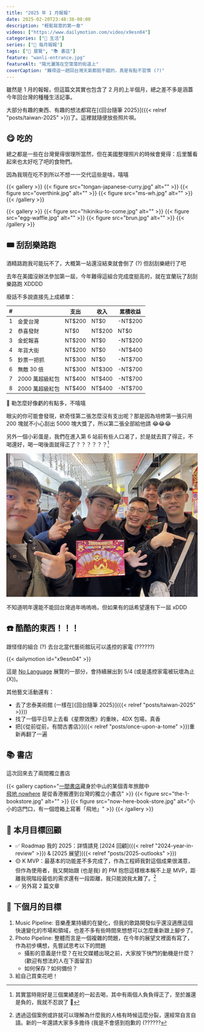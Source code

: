 ```yaml
---
title: "2025 年 1 月報報"
date: 2025-02-20T23:48:38-08:00
description: "輕鬆寫意的第一章"
videos: ["https://www.dailymotion.com/video/x9esn04"]
categories: ["🍫 生活"]
series: ["📰 每月報報"]
tags: ["🎪 展覽", "📚 書店"]
feature: "wanli-entrance.jpg"
featureAlt: "陽光灑落在空蕩蕩的街道上"
coverCaption: "難得這一趟回台灣天氣都挺不錯的，真是有點不習慣 (?)"
---
```


雖然是 1 月的報報，但這篇文其實也包含了 2 月的上半個月，總之差不多是涵蓋今年回台灣的種種生活記事。

大部分有趣的東西、有趣的想法都寫在[《回台隨筆 2025》]({{< relref "posts/taiwan-2025" >}})了。這裡就隨便放些照片唄。

## 😋 吃的

總之都是一些在台灣覺得很理所當然，但在美國整理照片的時候會覺得：后里蟹看起來也太好吃了吧的食物們。

因為我現在吃不到所以不想一一交代這些是啥，嘻嘻

{{< gallery >}}
{{< figure src="tongan-japanese-curry.jpg" alt="" >}}
{{< figure src="overthink.jpg" alt="" >}}
{{< figure src="ms-wh.jpg" alt="" >}}
{{< /gallery >}}

{{< gallery >}}
{{< figure src="hikiniku-to-come.jpg" alt="" >}}
{{< figure src="egg-waffle.jpg" alt="" >}}
{{< figure src="brun.jpg" alt="" >}}
{{< /gallery >}}

## 🎟️ 刮刮樂路跑

酒精路跑我可能玩不了，大概第一站還沒結束就會倒了 (?) 但刮刮樂總行了吧

去年在美國沒辦法參加第一屆，今年難得這組合完成度挺高的，就在宜蘭玩了刮刮樂路跑 XDDDD

廢話不多說直接先上成績單：

| #   |                 | 支出   | 收入   | 累積收益 |
| --- | --------------- | ------ | ------ | -------- |
| 1   | 金愛台灣        | NT$200 | NT$0   | -NT$200  |
| 2   | 恭喜發財        | NT$0   | NT$200 | NT$0     |
| 3   | 金蛇報喜        | NT$200 | NT$0   | -NT$200  |
| 4   | 年貨大街        | NT$200 | NT$0   | -NT$400  |
| 5   | 鈔票一把抓      | NT$300 | NT$0   | -NT$700  |
| 6   | 無敵 30 倍      | NT$300 | NT$300 | -NT$700  |
| 7   | 2000 萬超級紅包 | NT$400 | NT$400 | -NT$700  |
| 8   | 2000 萬超級紅包 | NT$400 | NT$400 | -NT$700  |


🐸 勒怎麼好像虧的有點多，不嘻嘻

眼尖的你可能會發現，欸奇怪第二張怎麼沒有支出呢？那是因為培修第一張只用 200 塊就不小心刮出 5000 塊大獎了，所以第二張全部給他請 😂😂😂

另外一個小彩蛋是，我們在進入第 6 站前有些人口渴了，於是就去買了得正，不喝還好，喝一喝後面就得正了？？？？？？[^1]

![我們一行人拿著超大張的刮刮樂合照](scratch-off-marathon.jpg "最終戰大家集資了 2000 塊巨大刮刮樂，幸好最後我們見好就收(?")

不知道明年還能不能回台灣過年嗚嗚嗚，但如果有的話希望還有下一屆 xDDD

[^1]: 其實當時剛好是三個業績差的一起去喝，其中有兩個人負負得正了，至於誰還是負的，我就不忍說了 🙈

## ☎️ 酷酷的東西！！！

跟怪怪的組合 (?) 去台北當代藝術館玩可以遙控的家電 (??????)

{{< dailymotion id="x9esn04" >}}

這是 [No Language](https://www.mocataipei.org.tw/tw/ExhibitionAndEvent/Info/No*Language) 展覽的一部分，會持續展出到 5/4 (或是遙控家電被玩壞為止 (X))。

其他藝文活動還有：

- 去了忠泰美術館 (一樣在[《回台隨筆 2025》]({{< relref "posts/taiwan-2025" >}}))
- 找了一個平日早上去看《星際效應》的重映，4DX 包場，真香
- 把[《從前從前，有間古書店》]({{< relref "posts/once-upon-a-tome" >}})重新再翻了一遍

## 📚 書店

這次回來去了兩間獨立書店

{{< gallery caption="[一間書店](https://maps.app.goo.gl/uKW9YAsvQ8japRas8)藏身於中山的某個青年旅館中<br/>[飛地 nowhere](https://maps.app.goo.gl/fW8dZDvD98tcMYN69) 是從香港搬遷到台灣的獨立小書店" >}}
{{< figure src="the-1-bookstore.jpg" alt="" >}}
{{< figure src="now-here-book-store.jpg" alt="小小的店門口，有一個燈箱上寫著「飛地」" >}}
{{< /gallery >}}
<figcaption class="text-center"></figcaption>

## 🎯 本月目標回顧

- ✅ Roadmap 我的 2025：詳情請見 [2024 回顧]({{< relref "2024-year-in-review" >}}) & [2025 展望]({{< relref "posts/2025-outlooks" >}})
- 🟡 K MVP：最基本的功能差不多完成了，作為工程師我對這個成果很滿意，但作為使用者，我又開始跟 (也是我) 的 PM 抱怨這樣根本稱不上是 MVP，距離我現階段最低的需求還有一段距離，我只能說我太難了。[^2]
- ✅ 另外寫 2 篇文章

[^2]: 透過這個案例或許就可以理解為什麼我的人格有時候這麼分裂，還經常自言自語。新的一年還請大家多多擔待 (我是不會感到抱歉的 (??????

## 🎯 下個月的目標

1. Music Pipeline: 音樂產業持續的在變化，但我的歌路開發似乎還沒適應這個快速變化的市場和領域，也差不多有些時間來想想可以怎麼重新跟上腳步了。
2. Photo Pipeline: 整體而言是一個複雜的問題，在今年的展望文裡面有寫了，作為初步構想，先嘗試思考以下的問題
   - 攝影的意義是什麼？在社交媒體出現之前，大家按下快門的動機是什麼？(歡迎有想法的人在下面留言)
   - 如何保存？如何備份？
3. 給自己買束花吧！
